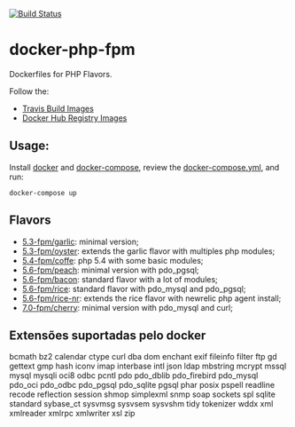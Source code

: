 [![Build Status](https://travis-ci.org/mandic-cloud/docker-php-fpm.svg?branch=master)](https://travis-ci.org/mandic-cloud/docker-php-fpm)

# docker-php-fpm

Dockerfiles for PHP Flavors.


Follow the:

- [Travis Build Images](https://travis-ci.org/mandic-cloud/docker-php-fpm)
- [Docker Hub Registry Images](https://hub.docker.com/r/mandic/php/)


## Usage:

Install [docker](https://docs.docker.com/engine/installation/) and [docker-compose](https://docs.docker.com/compose/install/), review the [docker-compose.yml](./docker-compose.yml), and run:

```
docker-compose up
```

## Flavors

- [5.3-fpm/garlic](5.3-fpm/garlic): minimal version;
- [5.3-fpm/oyster](5.3-fpm/oyster): extends the garlic flavor with multiples php modules;
- [5.4-fpm/coffe](5.4-fpm/coffe): php 5.4 with some basic modules;
- [5.6-fpm/peach](5.6-fpm/peach): minimal version with pdo_pgsql;
- [5.6-fpm/bacon](5.6-fpm/bacon): standard flavor with a lot of modules;
- [5.6-fpm/rice](5.6-fpm/rice): standard flavor with pdo_mysql and pdo_pgsql;
- [5.6-fpm/rice-nr](5.6-fpm/rice-nr): extends the rice flavor with newrelic php agent install;
- [7.0-fpm/cherry](7.0-fpm/cherry): minimal version with pdo_mysql and curl;

## Extensões suportadas pelo docker

bcmath bz2 calendar ctype curl dba dom enchant exif fileinfo filter ftp gd gettext gmp hash iconv imap interbase intl json ldap mbstring mcrypt mssql mysql mysqli oci8 odbc pcntl pdo pdo_dblib pdo_firebird pdo_mysql pdo_oci pdo_odbc pdo_pgsql pdo_sqlite pgsql phar posix pspell readline recode reflection session shmop simplexml snmp soap sockets spl sqlite standard sybase_ct sysvmsg sysvsem sysvshm tidy tokenizer wddx xml xmlreader xmlrpc xmlwriter xsl zip